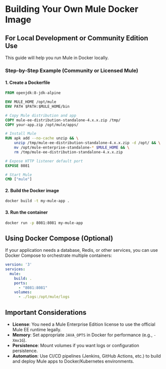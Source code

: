 # Building Your Own Mule Docker Image

## For Local Development or Community Edition Use

This guide will help you run Mule in Docker locally.

### Step-by-Step Example (Community or Licensed Mule)

#### 1. Create a Dockerfile

```dockerfile
FROM openjdk:8-jdk-alpine

ENV MULE_HOME /opt/mule
ENV PATH $PATH:$MULE_HOME/bin

# Copy Mule distribution and app
COPY mule-ee-distribution-standalone-4.x.x.zip /tmp/
COPY your-app.zip /opt/mule/apps/

# Install Mule
RUN apk add --no-cache unzip && \
    unzip /tmp/mule-ee-distribution-standalone-4.x.x.zip -d /opt/ && \
    mv /opt/mule-enterprise-standalone-* $MULE_HOME && \
    rm /tmp/mule-ee-distribution-standalone-4.x.x.zip

# Expose HTTP listener default port
EXPOSE 8081

# Start Mule
CMD ["mule"]
```

#### 2. Build the Docker image

```bash
docker build -t my-mule-app .
```

#### 3. Run the container

```bash
docker run -p 8081:8081 my-mule-app
```

## Using Docker Compose (Optional)

If your application needs a database, Redis, or other services, you can use Docker Compose to orchestrate multiple containers:

```yaml
version: '3'
services:
  mule:
    build: .
    ports:
      - "8081:8081"
    volumes:
      - ./logs:/opt/mule/logs
```

## Important Considerations

- **License**: You need a Mule Enterprise Edition license to use the official Mule EE runtime legally.
- **Memory**: Set appropriate `JAVA_OPTS` in Docker for performance (e.g., `-Xmx1G`).
- **Persistence**: Mount volumes if you want logs or configuration persistence.
- **Automation**: Use CI/CD pipelines (Jenkins, GitHub Actions, etc.) to build and deploy Mule apps to Docker/Kubernetes environments.
